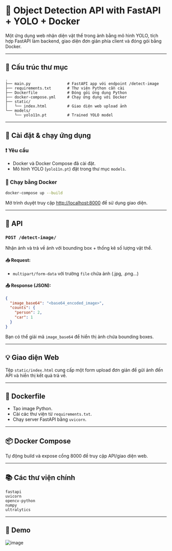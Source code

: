 # 🧠 Object Detection API with FastAPI + YOLO + Docker

Một ứng dụng web nhận diện vật thể trong ảnh bằng mô hình YOLO, tích hợp FastAPI làm backend, giao diện đơn giản phía client và đóng gói bằng Docker.

---

## 📂 Cấu trúc thư mục

```
.
├── main.py                # FastAPI app với endpoint /detect-image
├── requirements.txt       # Thư viện Python cần cài
├── Dockerfile             # Đóng gói ứng dụng Python
├── docker-compose.yml     # Chạy ứng dụng với Docker
├── static/
│   └── index.html         # Giao diện web upload ảnh
└── models/
    └── yolo11n.pt         # Trained YOLO model
```

---

## 🚀 Cài đặt & chạy ứng dụng


### ❗ Yêu cầu

- Docker và Docker Compose đã cài đặt.
- Mô hình YOLO (`yolo11n.pt`) đặt trong thư mục `models`.

### 🔧 Chạy bằng Docker

```bash
docker-compose up --build
```

Mở trình duyệt truy cập [http://localhost:8000](http://localhost:8000) để sử dụng giao diện.

---

## 🧪 API

### `POST /detect-image/`

Nhận ảnh và trả về ảnh với bounding box + thống kê số lượng vật thể.

#### 📥 Request:
- `multipart/form-data` với trường `file` chứa ảnh (.jpg, .png...)

#### 📤 Response (JSON):
```json
{
  "image_base64": "<base64_encoded_image>",
  "counts": {
    "person": 2,
    "car": 1
  }
}
```

Bạn có thể giải mã `image_base64` để hiển thị ảnh chứa bounding boxes.

---

## 💡 Giao diện Web

Tệp `static/index.html` cung cấp một form upload đơn giản để gửi ảnh đến API và hiển thị kết quả trả về.

---

## 🐳 Dockerfile

- Tạo image Python.
- Cài các thư viện từ `requirements.txt`.
- Chạy server FastAPI bằng `uvicorn`.

---

## 📦 Docker Compose

Tự động build và expose cổng 8000 để truy cập API/giao diện web.

---

## 📚 Các thư viện chính

```
fastapi
uvicorn
opencv-python
numpy
ultralytics
```

---

## 📸 Demo
![image](https://github.com/user-attachments/assets/d18ebb4e-703d-46cd-99ae-c3e1305b1539)


